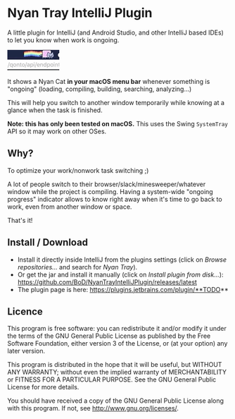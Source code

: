 Nyan Tray IntelliJ Plugin
====

A little plugin for IntelliJ (and Android Studio, and other IntelliJ based IDEs)
to let you know when work is ongoing.

![Illustration](/illus.gif?raw=true "Illustration")

It shows a Nyan Cat **in your macOS menu bar** whenever something is "ongoing" (loading, compiling, building, searching, analyzing...)

This will help you switch to another window temporarily while knowing at a glance when the task is finished.

**Note: this has only been tested on macOS.** This uses the Swing <code>SystemTray</code> API so it may work on other OSes.

      
Why?
----
To optimize your work/nonwork task switching ;)

A lot of people switch to their browser/slack/minesweeper/whatever window while the project
is compiling. Having a system-wide "ongoing progress" indicator allows to 
know right away when it's time to go back to work, even from another window or space.

That's it!


Install / Download
----
- Install it directly inside IntelliJ from the plugins settings (click on *Browse repositories...* and search for *Nyan Tray*).
- Or get the jar and install it manually (click on *Install plugin from disk...*): https://github.com/BoD/NyanTrayIntelliJPlugin/releases/latest
- The plugin page is here: https://plugins.jetbrains.com/plugin/**TODO**


Licence
----

This program is free software: you can redistribute it and/or modify
it under the terms of the GNU General Public License as published by
the Free Software Foundation, either version 3 of the License, or
(at your option) any later version.

This program is distributed in the hope that it will be useful,
but WITHOUT ANY WARRANTY; without even the implied warranty of
MERCHANTABILITY or FITNESS FOR A PARTICULAR PURPOSE.  See the
GNU General Public License for more details.

You should have received a copy of the GNU General Public License
along with this program.  If not, see <http://www.gnu.org/licenses/>.